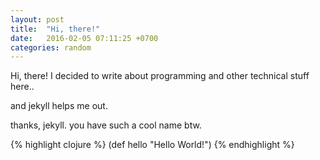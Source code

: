 ```yaml
---
layout: post
title:  "Hi, there!"
date:   2016-02-05 07:11:25 +0700
categories: random
---
```


Hi, there!
I decided to write about programming and other technical stuff here..

and jekyll helps me out.

thanks, jekyll. you have such a cool name btw.

{% highlight clojure %}
  (def hello "Hello World!")
{% endhighlight %}